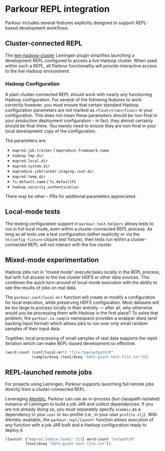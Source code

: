 # Parkour REPL integration

Parkour includes several features explicitly designed to support REPL-based
development workflows.

## Cluster-connected REPL

The [lein-hadoop-cluster][lein-hadoop-cluster] Leiningen plugin simplifies
launching a development REPL configured to access a live Hadoop cluster.  When
used within such a REPL, all Parkour functionality will provide interactive
access to the live Hadoop environment.

### Hadoop Configuration

A plain cluster-connected REPL should work with nearly any functioning Hadoop
configuration.  For several of the following features to work correctly however,
you must ensure that certain standard Hadoop configuration parameters are *not*
marked as `<final>true</final>` in your configuration.  This does not mean these
parameters should be non-final in your production deployment configuration – in
fact, they almost certainly should be final there.  You merely need to ensure
they are non-final in your local development copy of the configuration.

The parameters are:

- `mapred.job.tracker` / `mapreduce.framework.name`
- `hadoop.tmp.dir`
- `mapred.local.dir`
- `mapred.system.dir`
- `mapreduce.jobtracker.staging.root.dir`
- `mapred.temp.dir`
- `fs.default.name` / `fs.defaultFS`
- `hadoop.security.authentication`

There may be other – PRs for additional parameters appreciated.

## Local-mode tests

The testing configuration support in `parkour.test-helpers` allows tests to run
in full local mode, even within a cluster-connected REPL process.  As long as
all tests use a test configuration (either explicitly or via the
`th/config-fixture` clojure.test fixture), then tests run within a
cluster-connected REPL will not interact with the live cluster.

## Mixed-mode experimentation

Hadoop jobs run in “mixed mode” execute tasks locally in the REPL process, but
with full access to the live cluster HDFS or other data sources.  This combines
the quick turn-around of local-mode execution with the ability to see the
results of jobs on real data.

The `parkour.conf/local-mr!` function will create or modify a configuration for
local execution, while preserving HDFS configuration.  Most datasets will be too
large to process locally in their entirety — after all, why otherwise would you
be processing them with Hadoop in the first place?  To solve that problem, the
`parkour.io.sample` namespace provides a wrapper dseq (and backing input format)
which allows jobs to run over only small random samples of their input data.

Together, local processing of small samples of real data supports the rapid
iteration which can make REPL-based development so effective.

```clj
(word-count (conf/local-mr!) "file:tmp/outpath/0"
            (sample/dseq (text/dseq "hdfs-giant-text-file.txt")))
```

## REPL-launched remote jobs

For projects using Leiningen, Parkour supports launching full remote jobs
directly from a cluster-connected REPL.

Leveraging [Alembic][alembic], Parkour can use an in-process (but
classpath-isolated) instance of Leiningen to build a job JAR and collect
dependencies.  If you are not already doing so, you must separately specify
`alembic` as a dependency in your `user` or `dev` profile (i.e., in your user
`profile.clj`).  With Alembic available, the `parkour.repl/launch!` function
allows execution of any function with a job JAR built and a Hadoop configuration
ready to deploy it.

```clj
(launch! {"mapred.reduce.tasks" 313} word-count "outpath/0"
         (text/dseq "hdfs-giant-text-file.txt"))
```

[lein-hadoop-cluster]: https://github.com/llasram/lein-hadoop-cluster
[alembic]: https://github.com/pallet/alembic
